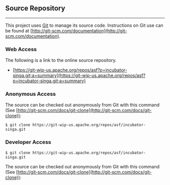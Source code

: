 ## Source Repository

___

This project uses [Git](http://git-scm.com/) to manage its source code. Instructions on Git use can be found at [http://git-scm.com/documentation](http://git-scm.com/documentation).

### Web Access

The following is a link to the online source repository.

* [https://git-wip-us.apache.org/repos/asf?p=incubator-singa.git;a=summary](https://git-wip-us.apache.org/repos/asf?p=incubator-singa.git;a=summary)

### Anonymous Access

The source can be checked out anonymously from Git with this command (See [http://git-scm.com/docs/git-clone](http://git-scm.com/docs/git-clone)):

	$ git clone https://git-wip-us.apache.org/repos/asf/incubator-singa.git

### Developer Access

	$ git clone https://git-wip-us.apache.org/repos/asf/incubator-singa.git

The source can be checked out anonymously from Git with this command (See [http://git-scm.com/docs/git-clone](http://git-scm.com/docs/git-clone)):


